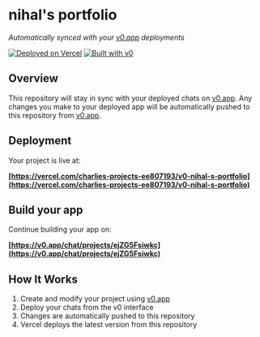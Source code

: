 # nihal's portfolio

*Automatically synced with your [v0.app](https://v0.app) deployments*

[![Deployed on Vercel](https://img.shields.io/badge/Deployed%20on-Vercel-black?style=for-the-badge&logo=vercel)](https://vercel.com/charlies-projects-ee807193/v0-nihal-s-portfolio)
[![Built with v0](https://img.shields.io/badge/Built%20with-v0.app-black?style=for-the-badge)](https://v0.app/chat/projects/ejZG5Fsiwkc)

## Overview

This repository will stay in sync with your deployed chats on [v0.app](https://v0.app).
Any changes you make to your deployed app will be automatically pushed to this repository from [v0.app](https://v0.app).

## Deployment

Your project is live at:

**[https://vercel.com/charlies-projects-ee807193/v0-nihal-s-portfolio](https://vercel.com/charlies-projects-ee807193/v0-nihal-s-portfolio)**

## Build your app

Continue building your app on:

**[https://v0.app/chat/projects/ejZG5Fsiwkc](https://v0.app/chat/projects/ejZG5Fsiwkc)**

## How It Works

1. Create and modify your project using [v0.app](https://v0.app)
2. Deploy your chats from the v0 interface
3. Changes are automatically pushed to this repository
4. Vercel deploys the latest version from this repository
